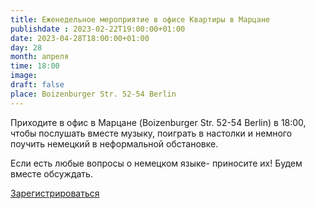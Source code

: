 ```yaml
---
title: Еженедельное мероприятие в офисе Квартиры в Марцане
publishdate : 2023-02-22T19:00:00+01:00
date: 2023-04-28T18:00:00+01:00
day: 28
month: апреля
time: 18:00
image: 
draft: false
place: Boizenburger Str. 52-54 Berlin
---
```

Приходите в офис в Марцане (Boizenburger Str. 52-54 Berlin) в 18:00, чтобы послушать вместе музыку, поиграть в настолки и немного поучить немецкий в неформальной обстановке.

Если есть любые вопросы о немецком языке- приносите их! Будем вместе обсуждать.

[Зарегистрироваться](https://www.eventbrite.de/e/619208026877)